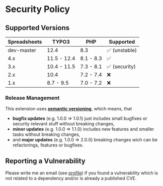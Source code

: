 # Security Policy

## Supported Versions

| Spreadsheets | TYPO3       | PHP       | Supported                     |
| ------------ | ----------- |-----------|-------------------------------|
| dev-master   | 12.4        | 8.3       | :white_check_mark: (unstable) |
| 4.x          | 11.5 - 12.4 | 8.1 - 8.3 | :white_check_mark:            |
| 3.x          | 10.4 - 11.5 | 7.3 - 8.1 | :white_check_mark: (security) |
| 2.x          | 10.4        | 7.2 - 7.4 | :x:                           |
| 1.x          | 8.7 - 9.5   | 7.0 - 7.2 | :x:                           |

### Release Management

This extension uses [**semantic versioning**][1], which means, that
* **bugfix updates** (e.g. 1.0.0 => 1.0.1) just includes small bugfixes or security relevant stuff without breaking changes,
* **minor updates** (e.g. 1.0.0 => 1.1.0) includes new features and smaller tasks without breaking changes,
* and **major updates** (e.g. 1.0.0 => 2.0.0) breaking changes wich can be refactorings, features or bugfixes.

## Reporting a Vulnerability

Please write me an email (see [profile](https://github.com/hoogi91))
if you found a vulnerability which is not related to a dependency and/or is already a published CVE.

[1]: https://semver.org/
